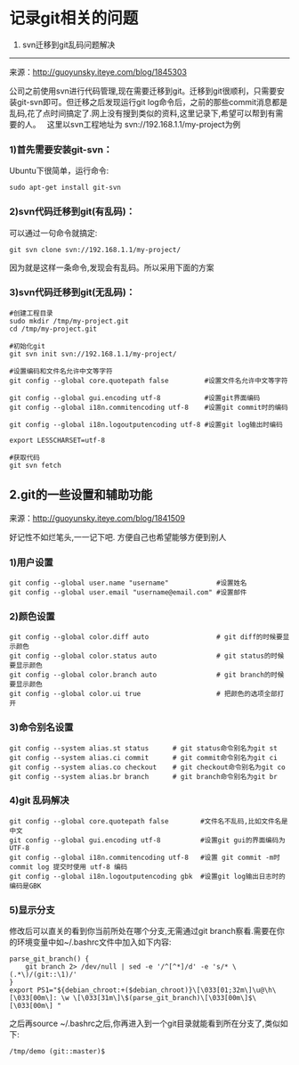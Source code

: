 记录git相关的问题
=====

1. svn迁移到git乱码问题解决
-----
来源：http://guoyunsky.iteye.com/blog/1845303

  公司之前使用svn进行代码管理,现在需要迁移到git。迁移到git很顺利，只需要安装git-svn即可。但迁移之后发现运行git log命令后，之前的那些commit消息都是乱码,花了点时间搞定了.网上没有搜到类似的资料,这里记录下,希望可以帮到有需要的人。
 
  这里以svn工程地址为 svn://192.168.1.1/my-project为例
### 1)首先需要安装git-svn：
  Ubuntu下很简单，运行命令:

    sudo apt-get install git-svn

### 2)svn代码迁移到git(有乱码)：
  可以通过一句命令就搞定:

    git svn clone svn://192.168.1.1/my-project/

  因为就是这样一条命令,发现会有乱码。所以采用下面的方案
 
### 3)svn代码迁移到git(无乱码)：

    #创建工程目录  
    sudo mkdir /tmp/my-project.git  
    cd /tmp/my-project.git  
      
    #初始化git  
    git svn init svn://192.168.1.1/my-project/  
      
    #设置编码和文件名允许中文等字符  
    git config --global core.quotepath false         #设置文件名允许中文等字符  
    git config --global gui.encoding utf-8           #设置git界面编码  
    git config --global i18n.commitencoding utf-8    #设置git commit时的编码  
    git config --global i18n.logoutputencoding utf-8 #设置git log输出时编码  
    export LESSCHARSET=utf-8  
      
    #获取代码  
    git svn fetch


2.git的一些设置和辅助功能
-----
来源：http://guoyunsky.iteye.com/blog/1841509

好记性不如烂笔头,一一记下吧. 方便自己也希望能够方便到别人
 
### 1)用户设置

    git config --global user.name "username"            #设置姓名
    git config --global user.email "username@email.com" #设置邮件

### 2)颜色设置

    git config --global color.diff auto                 # git diff的时候要显示颜色
    git config --global color.status auto               # git status的时候要显示颜色
    git config --global color.branch auto               # git branch的时候要显示颜色
    git config --global color.ui true                   # 把颜色的选项全部打开

### 3)命令别名设置

    git config --system alias.st status      # git status命令别名为git st
    git config --system alias.ci commit      # git commit命令别名为git ci
    git config --system alias.co checkout    # git checkout命令别名为git co
    git config --system alias.br branch      # git branch命令别名为git br

### 4)git 乱码解决

    git config --global core.quotepath false        #文件名不乱码,比如文件名是中文
    git config --global gui.encoding utf-8          #设置git gui的界面编码为UTF-8
    git config --global i18n.commitencoding utf-8   #设置 git commit -m时commit log 提交时使用 utf-8 编码
    git config --global i18n.logoutputencoding gbk  #设置git log输出日志时的编码是GBK

### 5)显示分支

修改后可以直关的看到你当前所处在哪个分支,无需通过git branch察看.需要在你的环境变量中如~/.bashrc文件中加入如下内容:

    parse_git_branch() {  
        git branch 2> /dev/null | sed -e '/^[^*]/d' -e 's/* \(.*\)/(git::\1)/'  
    }  
    export PS1="${debian_chroot:+($debian_chroot)}\[\033[01;32m\]\u@\h\[\033[00m\]: \w \[\033[31m\]\$(parse_git_branch)\[\033[00m\]$\[\033[00m\] "  

  之后再source ~/.bashrc之后,你再进入到一个git目录就能看到所在分支了,类似如下:

    /tmp/demo (git::master)$
